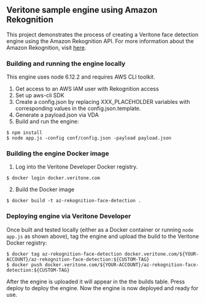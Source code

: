 ## Veritone sample engine using Amazon Rekognition

This project demonstrates the process of creating a Veritone face detection engine using the Amazon Rekognition API. For more information about the Amazon Rekognition, visit [here](https://docs.aws.amazon.com/rekognition/latest/dg/what-is.html). 

### Building and running the engine locally 

This engine uses node 6.12.2 and requires AWS CLI toolkit.
1.  Get access to an AWS IAM user with Rekognition access 
2.  Set up aws-cli SDK
3.  Create a config.json by replacing XXX_PLACEHOLDER variables with corresponding values in the config.json.template.
4.  Generate a payload.json via VDA
5.  Build and run the engine:
```
$ npm install
$ node app.js -config conf/config.json -payload payload.json
```

### Building the engine Docker image

1.  Log into the Veritone Developer Docker registry.
```
$ docker login docker.veritone.com
```

2.  Build the Docker image 
```
$ docker build -t az-rekognition-face-detection .
```

### Deploying engine via Veritone Developer

Once built and tested locally (either as a Docker container or running `node app.js` as shown above),
tag the engine and upload the build to the Veritone Docker registry:
```
$ docker tag az-rekognition-face-detection docker.veritone.com/${YOUR-ACCOUNT}/az-rekognition-face-detection:${CUSTOM-TAG}    
$ docker push docker.veritone.com/${YOUR-ACCOUNT}/az-rekognition-face-detection:${CUSTOM-TAG}
```

After the engine is uploaded it will appear in the the builds table. Press deploy to deploy the engine. Now the engine is now deployed and ready for use. 

